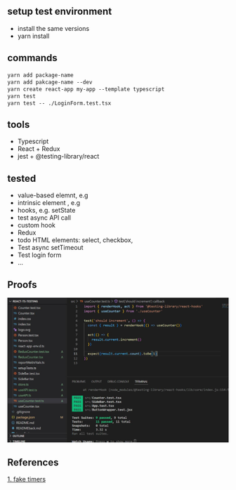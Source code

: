 ## setup test environment

- install the same versions
- yarn install

## commands

```
yarn add package-name
yarn add pakcage-name --dev
yarn create react-app my-app --template typescript
yarn test
yarn test -- ./LoginForm.test.tsx
```

## tools

- Typescript
- React + Redux
- jest + @testing-library/react

## tested

- value-based elemnt, e.g <CustomCompnent />
- intrinsic element , e.g <div >
- hooks, e.g. setState
- test async API call
- custom hook
- Redux
- todo HTML elements: select, checkbox,
- Test async setTimeout
- Test login form
- ...

## Proofs

![screenshot](./public/screenshot.jpg)

## References

[1. fake timers](https://onestepcode.com/testing-library-user-event-with-fake-timers)
